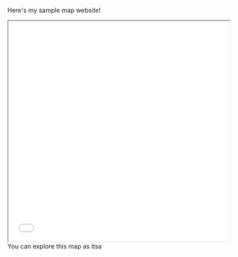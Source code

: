 Here's my sample map website!

<iframe src="index.html" height="500" width="500"></iframe>
You can explore this map as itsa